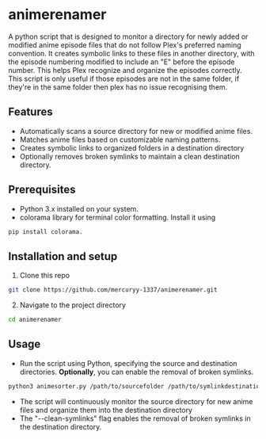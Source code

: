 # animerenamer
A python script that is designed to monitor a directory for newly added or modified anime episode files that do not follow Plex's preferred naming convention. It creates symbolic links to these files in another directory, with the episode numbering modified to include an "E" before the episode number. This helps Plex recognize and organize the episodes correctly. This script is only useful if those episodes are not in the same folder, if they're in the same folder then plex has no issue recognising them.

## Features
- Automatically scans a source directory for new or modified anime files.
- Matches anime files based on customizable naming patterns.
- Creates symbolic links to organized folders in a destination directory
- Optionally removes broken symlinks to maintain a clean destination directory.

## Prerequisites
- Python 3.x installed on your system.
- colorama library for terminal color formatting. Install it using 
``` sh
pip install colorama.
```

## Installation and setup
1. Clone this repo 
``` sh
git clone https://github.com/mercuryy-1337/animerenamer.git
```
2. Navigate to the project directory
``` sh 
cd animerenamer
```
## Usage
- Run the script using Python, specifying the source and destination directories. **Optionally**, you can enable the removal of broken symlinks.
``` sh
python3 animesorter.py /path/to/sourcefolder /path/to/symlinkdestination [--clean-symlinks]
```
- The script will continuously monitor the source directory for new anime files and organize them into the destination directory
- The "--clean-symlinks" flag enables the removal of broken symlinks in the destination directory.
